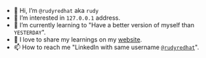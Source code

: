 - 👋 Hi, I’m `@rudyredhat` aka `rudy`
- 👀 I’m interested in `127.0.0.1` address.
- 🌱 I’m currently learning to "Have a better version of myself than `YESTERDAY`".
- 💞️ I love to share my learnings on my [website](https://techprephub.wordpress.com/).
- 📫 How to reach me "LinkedIn with same username [`@rudyredhat`](https://www.linkedin.com/in/rudyredhat/)".

<!---
rudyredhat/rudyredhat is a ✨ special ✨ repository because its `README.md` (this file) appears on your GitHub profile.
You can click the Preview link to take a look at your changes.
--->
